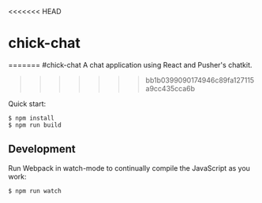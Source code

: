 <<<<<<< HEAD
# chick-chat
=======
#chick-chat 
A chat application using React and Pusher's chatkit.
>>>>>>> bb1b0399090174946c89fa127115a9cc435cca6b

Quick start:

```
$ npm install
$ npm run build
````

## Development

Run Webpack in watch-mode to continually compile the JavaScript as you work:

```
$ npm run watch
```
